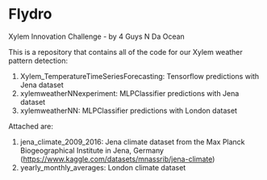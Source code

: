 # Flydro
Xylem Innovation Challenge - by 4 Guys N Da Ocean

This is a repository that contains all of the code for our Xylem weather pattern detection:
1. Xylem_TemperatureTimeSeriesForecasting: Tensorflow predictions with Jena dataset
2. xylemweatherNNexperiment: MLPClassifier predictions with Jena dataset
3. xylemweatherNN: MLPClassifier predictions with London dataset

Attached are:
1. jena_climate_2009_2016: Jena climate dataset from the Max Planck Biogeographical Institute in Jena, Germany (https://www.kaggle.com/datasets/mnassrib/jena-climate)
2. yearly_monthly_averages: London climate dataset
